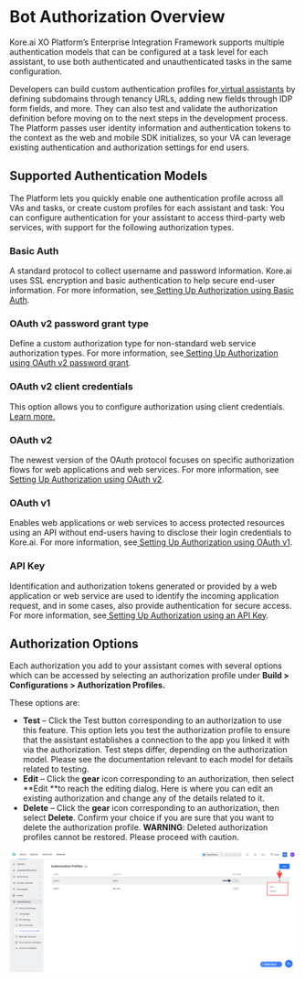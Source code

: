 # Bot Authorization Overview

	

		

			

Kore.ai XO Platform’s Enterprise Integration Framework supports multiple authentication models that can be configured at a task level for each assistant, to use both authenticated and unauthenticated tasks in the same configuration.

Developers can build custom authentication profiles for[ virtual assistants](https://blog.kore.ai/a-complete-guide-to-chatbots) by defining subdomains through tenancy URLs, adding new fields through IDP form fields, and more. They can also test and validate the authorization definition before moving on to the next steps in the development process. The Platform passes user identity information and authentication tokens to the context as the web and mobile SDK initializes, so your VA can leverage existing authentication and authorization settings for end users.


## Supported Authentication Models

The Platform lets you quickly enable one authentication profile across all VAs and tasks, or create custom profiles for each assistant and task: You can configure authentication for your assistant to access third-party web services, with support for the following authorization types. 


### Basic Auth

A standard protocol to collect username and password information. Kore.ai uses SSL encryption and basic authentication to help secure end-user information. For more information, see[ Setting Up Authorization using Basic Auth](https://developer.kore.ai/docs/bots/advanced-topics/authorization/setting-up-authorization-using-basic-auth/).


### OAuth v2 password grant type

Define a custom authorization type for non-standard web service authorization types. For more information, see[ Setting Up Authorization using OAuth v2 password grant](https://developer.kore.ai/docs/bots/advanced-topics/authorization/setting-up-authorization-using-oauth-v2-password-grant/).


### OAuth v2 client credentials

This option allows you to configure authorization using client credentials.[ Learn more.](https://developer.kore.ai/docs/bots/advanced-topics/authorization/bot-oauthv2-clientcredentials/)


### OAuth v2

The newest version of the OAuth protocol focuses on specific authorization flows for web applications and web services. For more information, see[ Setting Up Authorization using OAuth v2](https://developer.kore.ai/docs/bots/advanced-topics/authorization/setting-up-authorization-using-oauth-v2/).


### OAuth v1

Enables web applications or web services to access protected resources using an API without end-users having to disclose their login credentials to Kore.ai. For more information, see[ Setting Up Authorization using OAuth v1](https://developer.kore.ai/docs/bots/advanced-topics/authorization/setting-up-authorization-using-oauth-v1/).


### API Key

Identification and authorization tokens generated or provided by a web application or web service are used to identify the incoming application request, and in some cases, also provide authentication for secure access. For more information, see[ Setting Up Authorization using an API Key](https://developer.kore.ai/docs/bots/advanced-topics/authorization/setting-up-authorization-using-an-api-key/).


## Authorization Options

Each authorization you add to your assistant comes with several options which can be accessed by selecting an authorization profile under **Build > Configurations > Authorization Profiles.**

These options are:



* **Test** – Click the Test button corresponding to an authorization to use this feature. This option lets you test the authorization profile to ensure that the assistant establishes a connection to the app you linked it with via the authorization. Test steps differ, depending on the authorization model. Please see the documentation relevant to each model for details related to testing. 
* **Edit** – Click the **gear** icon corresponding to an authorization, then select **Edit **to reach the editing dialog. Here is where you can edit an existing authorization and change any of the details related to it. 
* **Delete** – Click the **gear** icon corresponding to an authorization, then select **Delete**. Confirm your choice if you are sure that you want to delete the authorization profile.
 **WARNING**: Deleted authorization profiles cannot be restored. Please proceed with caution.






![alt_text](images/auth-options.png "image_tooltip")


		

	
